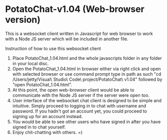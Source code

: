 # PotatoChat-v1.04 (Web-browser version)
 This is a websocket client written in Javascript for web browser to work with a Node JS server which will be included in another file.

Instruction of how to use this websocket client
1) Place PotatoChat_1.04.html and the whole javascripts folder in any folder in your local disc.
2) Open the PotatoChat_1.04.html in browser either via right click and open with selected browser or use command prompt type in path as such "cd /Users/jetty/Visual\ Studio\ Code\ project/PotatoChat\ v1.04" followed by "open PotatoChat_1.04.html".
3) At this point, the open web-browser client would be able to communicate with the Node JS server if the server were open too.
4) User interface of the websocket chat client is designed to be simple and intuitive.  Simply proceed to logging in to chat with username and password.  If you hadn't got an account yet, you could proceed to signing up for an account instead.
5) You would be able to see other users who have signed in after you have signed in to chat yourself.
6) Enjoy chit-chatting with others. =)
